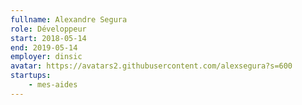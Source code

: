 ```yaml
---
fullname: Alexandre Segura
role: Développeur
start: 2018-05-14
end: 2019-05-14
employer: dinsic
avatar: https://avatars2.githubusercontent.com/alexsegura?s=600
startups:
    - mes-aides
---
```

